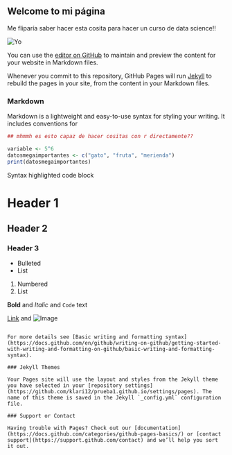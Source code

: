 ## Welcome to mi página

Me fliparía saber hacer esta cosita para hacer un curso de data science!!

![Yo](https://miro.medium.com/max/640/1*Qv6Eo6gFDgOEMC54Ugspig.jpeg) 

You can use the [editor on GitHub](https://github.com/klari12/prueba1.github.io/edit/gh-pages/index.md) to maintain and preview the content for your website in Markdown files.

Whenever you commit to this repository, GitHub Pages will run [Jekyll](https://jekyllrb.com/) to rebuild the pages in your site, from the content in your Markdown files.

### Markdown

Markdown is a lightweight and easy-to-use syntax for styling your writing. It includes conventions for

```r
## mhmmh es esto capaz de hacer cositas con r directamente??

variable <- 5^6
datosmegaimportantes <- c("gato", "fruta", "merienda")
print(datosmegaimportantes)
```
Syntax highlighted code block

# Header 1
## Header 2
### Header 3

- Bulleted
- List

1. Numbered
2. List

**Bold** and _Italic_ and `Code` text

[Link](url) and ![Image](src)
```

For more details see [Basic writing and formatting syntax](https://docs.github.com/en/github/writing-on-github/getting-started-with-writing-and-formatting-on-github/basic-writing-and-formatting-syntax).

### Jekyll Themes

Your Pages site will use the layout and styles from the Jekyll theme you have selected in your [repository settings](https://github.com/klari12/prueba1.github.io/settings/pages). The name of this theme is saved in the Jekyll `_config.yml` configuration file.

### Support or Contact

Having trouble with Pages? Check out our [documentation](https://docs.github.com/categories/github-pages-basics/) or [contact support](https://support.github.com/contact) and we’ll help you sort it out.
